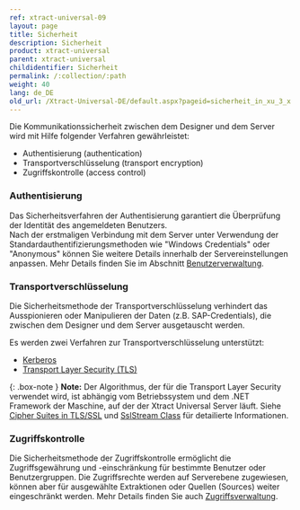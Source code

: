 ```yaml
---
ref: xtract-universal-09
layout: page
title: Sicherheit
description: Sicherheit
product: xtract-universal
parent: xtract-universal
childidentifier: Sicherheit
permalink: /:collection/:path
weight: 40
lang: de_DE
old_url: /Xtract-Universal-DE/default.aspx?pageid=sicherheit_in_xu_3_x
---
```


Die Kommunikationssicherheit zwischen dem Designer und dem Server wird mit Hilfe folgender Verfahren gewährleistet:
- Authentisierung (authentication) 
- Transportverschlüsselung (transport encryption)
- Zugriffskontrolle (access control)


### Authentisierung

Das Sicherheitsverfahren der Authentisierung garantiert die Überprüfung der Identität des angemeldeten Benutzers.  
Nach der erstmaligen Verbindung mit dem Server unter Verwendung der Standardauthentifizierungsmethoden wie "Windows Credentials" oder "Anonymous" können Sie 
weitere Details innerhalb der Servereinstellungen anpassen. Mehr Details finden Sie im Abschnitt [Benutzerverwaltung](./sicherheit/benutzerverwaltung).



### Transportverschlüsselung

Die Sicherheitsmethode der Transportverschlüsselung verhindert das Ausspionieren oder Manipulieren der Daten (z.B. SAP-Credentials), die zwischen dem Designer und dem Server ausgetauscht werden. 

Es werden zwei Verfahren zur Transportverschlüsselung unterstützt:
-	[Kerberos](https://msdn.microsoft.com/en-us/library/windows/desktop/aa374762(v=vs.85).aspx)
-	[Transport Layer Security (TLS)](https://docs.microsoft.com/en-us/windows/win32/secauthn/transport-layer-security-protocol)

{: .box-note }
**Note:** Der Algorithmus, der für die Transport Layer Security verwendet wird, ist abhängig vom Betriebssystem und dem .NET Framework der Maschine, auf der der Xtract Universal Server läuft. 
Siehe [Cipher Suites in TLS/SSL](https://docs.microsoft.com/en-us/windows/win32/secauthn/cipher-suites-in-schannel) und [SslStream Class](https://docs.microsoft.com/en-us/dotnet/api/system.net.security.sslstream?view=net-5.0) für detailierte Informationen.



### Zugriffskontrolle
Die Sicherheitsmethode der Zugriffskontrolle ermöglicht die Zugriffsgewährung und -einschränkung für bestimmte Benutzer oder Benutzergruppen. 
Die Zugriffsrechte werden auf Serverebene zugewiesen, können aber für ausgewählte Extraktionen oder Quellen (Sources) weiter eingeschränkt werden.
Mehr Details finden Sie auch [Zugriffsverwaltung](./sicherheit/zugriffsverwaltung).




